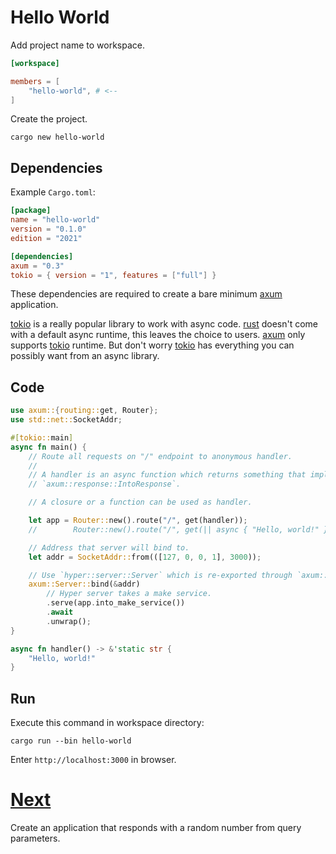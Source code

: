 # Hello World

Add project name to workspace.

```toml
[workspace]

members = [
    "hello-world", # <--
]
```

Create the project.

```
cargo new hello-world
```

## Dependencies

Example `Cargo.toml`:

```toml
[package]
name = "hello-world"
version = "0.1.0"
edition = "2021"

[dependencies]
axum = "0.3"
tokio = { version = "1", features = ["full"] }
```

These dependencies are required to create a bare minimum [axum] application.

[tokio] is a really popular library to work with async code. [rust] doesn't
come with a default async runtime, this leaves the choice to users. [axum] only
supports [tokio] runtime. But don't worry [tokio] has everything you can
possibly want from an async library.

## Code

```rust
use axum::{routing::get, Router};
use std::net::SocketAddr;

#[tokio::main]
async fn main() {
    // Route all requests on "/" endpoint to anonymous handler.
    //
    // A handler is an async function which returns something that implements
    // `axum::response::IntoResponse`.

    // A closure or a function can be used as handler.

    let app = Router::new().route("/", get(handler));
    //        Router::new().route("/", get(|| async { "Hello, world!" }));

    // Address that server will bind to.
    let addr = SocketAddr::from(([127, 0, 0, 1], 3000));

    // Use `hyper::server::Server` which is re-exported through `axum::Server` to serve the app.
    axum::Server::bind(&addr)
        // Hyper server takes a make service.
        .serve(app.into_make_service())
        .await
        .unwrap();
}

async fn handler() -> &'static str {
    "Hello, world!"
}
```

## Run

Execute this command in workspace directory:

```
cargo run --bin hello-world
```

Enter `http://localhost:3000` in browser.

# [Next](04-generate-random-number.md)

Create an application that responds with a random number from query parameters.

[axum]: https://crates.io/crates/axum
[rust]: https://www.rust-lang.org
[tokio]: https://crates.io/crates/tokio
